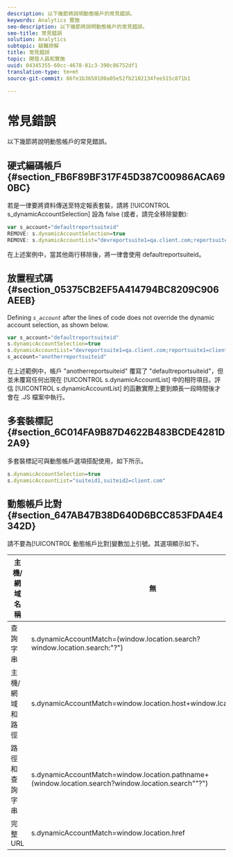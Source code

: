 ```yaml
---
description: 以下幾節將說明動態帳戶的常見錯誤。
keywords: Analytics 實施
seo-description: 以下幾節將說明動態帳戶的常見錯誤。
seo-title: 常見錯誤
solution: Analytics
subtopic: 疑難排解
title: 常見錯誤
topic: 開發人員和實施
uuid: 04345355-60cc-4678-81c3-390c86752df1
translation-type: tm+mt
source-git-commit: 86fe1b3650100a05e52fb2102134fee515c871b1

---
```



# 常見錯誤

以下幾節將說明動態帳戶的常見錯誤。

## 硬式編碼帳戶 {#section_FB6F89BF317F45D387C00986ACA690BC}

若是一律要將資料傳送至特定報表套裝，請將 [!UICONTROL s_dynamicAccountSelection] 設為 false (或者，請完全移除變數): 

```js
var s_account="defaultreportsuiteid" 
REMOVE: s.dynamicAccountSelection=true 
REMOVE: s.dynamicAccountList="devreportsuite1=qa.client.com;reportsuite1=client.com" 
```

在上述案例中，當其他兩行移除後，將一律會使用 defaultreportsuiteid。

## 放置程式碼 {#section_05375CB2EF5A414794BC8209C906AEEB}

Defining *`s_account`* after the lines of code does not override the dynamic account selection, as shown below.

```js
var s_account="defaultreportsuiteid" 
s.dynamicAccountSelection=true 
s.dynamicAccountList="devreportsuite1=qa.client.com;reportsuite1=client.com" 
s_account="anotherreportsuiteid" 
```

在上述範例中，帳戶 "anotherreportsuiteid" 覆寫了 "defaultreportsuiteid"，但並未覆寫任何出現在 [!UICONTROL s.dynamicAccountList] 中的相符項目。評估 [!UICONTROL s.dynamicAccountList] 的函數實際上要到頗長一段時間後才會在 .JS 檔案中執行。

## 多套裝標記 {#section_6C014FA9B87D4622B483BCDE4281D2A9}

多套裝標記可與動態帳戶選項搭配使用，如下所示。

```js
s.dynamicAccountSelection=true 
s.dynamicAccountList="suiteid1,suiteid2=client.com" 
```

## 動態帳戶比對 {#section_647AB47B38D640D6BCC853FDA4E4342D}

請不要為[!UICONTROL 動態帳戶比對]變數加上引號。其選項顯示如下。

| 主機/網域名稱 | 無 |
|---|---|
| 查詢字串 | s.dynamicAccountMatch=(window.location.search?window.location.search:"?") |
| 主機/網域和路徑 | s.dynamicAccountMatch=window.location.host+window.lcation.pathname |
| 路徑和查詢字串 | s.dynamicAccountMatch=window.location.pathname+(window.location.search?window.location.search""?") |
| 完整 URL | s.dynamicAccountMatch=window.location.href |

